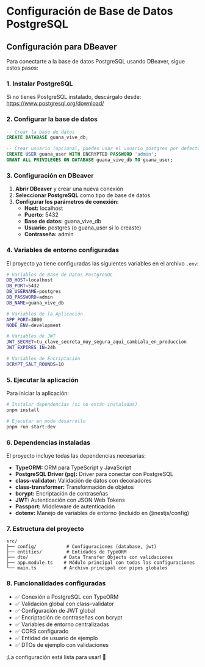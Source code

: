 # Configuración de Base de Datos PostgreSQL

## Configuración para DBeaver

Para conectarte a la base de datos PostgreSQL usando DBeaver, sigue estos pasos:

### 1. Instalar PostgreSQL
Si no tienes PostgreSQL instalado, descárgalo desde: https://www.postgresql.org/download/

### 2. Configurar la base de datos
```sql
-- Crear la base de datos
CREATE DATABASE guana_vive_db;

-- Crear usuario (opcional, puedes usar el usuario postgres por defecto)
CREATE USER guana_user WITH ENCRYPTED PASSWORD 'admin';
GRANT ALL PRIVILEGES ON DATABASE guana_vive_db TO guana_user;
```

### 3. Configuración en DBeaver

1. **Abrir DBeaver** y crear una nueva conexión
2. **Seleccionar PostgreSQL** como tipo de base de datos
3. **Configurar los parámetros de conexión:**
   - **Host:** localhost
   - **Puerto:** 5432
   - **Base de datos:** guana_vive_db
   - **Usuario:** postgres (o guana_user si lo creaste)
   - **Contraseña:** admin

### 4. Variables de entorno configuradas

El proyecto ya tiene configuradas las siguientes variables en el archivo `.env`:

```bash
# Variables de Base de Datos PostgreSQL
DB_HOST=localhost
DB_PORT=5432
DB_USERNAME=postgres
DB_PASSWORD=admin
DB_NAME=guana_vive_db

# Variables de la Aplicación
APP_PORT=3000
NODE_ENV=development

# Variables de JWT
JWT_SECRET=tu_clave_secreta_muy_segura_aqui_cambiala_en_produccion
JWT_EXPIRES_IN=24h

# Variables de Encriptación
BCRYPT_SALT_ROUNDS=10
```

### 5. Ejecutar la aplicación

Para iniciar la aplicación:

```bash
# Instalar dependencias (si no están instaladas)
pnpm install

# Ejecutar en modo desarrollo
pnpm run start:dev
```

### 6. Dependencias instaladas

El proyecto incluye todas las dependencias necesarias:

- **TypeORM:** ORM para TypeScript y JavaScript
- **PostgreSQL Driver (pg):** Driver para conectar con PostgreSQL
- **class-validator:** Validación de datos con decoradores
- **class-transformer:** Transformación de objetos
- **bcrypt:** Encriptación de contraseñas
- **JWT:** Autenticación con JSON Web Tokens
- **Passport:** Middleware de autenticación
- **dotenv:** Manejo de variables de entorno (incluido en @nestjs/config)

### 7. Estructura del proyecto

```
src/
├── config/           # Configuraciones (database, jwt)
├── entities/         # Entidades de TypeORM
├── dto/             # Data Transfer Objects con validaciones
├── app.module.ts    # Módulo principal con todas las configuraciones
└── main.ts          # Archivo principal con pipes globales
```

### 8. Funcionalidades configuradas

- ✅ Conexión a PostgreSQL con TypeORM
- ✅ Validación global con class-validator
- ✅ Configuración de JWT global
- ✅ Encriptación de contraseñas con bcrypt
- ✅ Variables de entorno centralizadas
- ✅ CORS configurado
- ✅ Entidad de usuario de ejemplo
- ✅ DTOs de ejemplo con validaciones

¡La configuración está lista para usar! 🚀